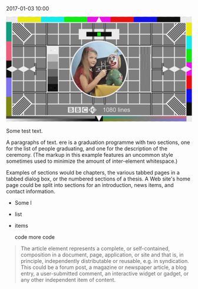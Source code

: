 2017-01-03 10:00

![alt text](test.jpg)

Some test text.

A paragraphs of text. ere is a graduation programme with two sections, one for the list of people graduating, and one for the description of the ceremony. (The markup in this example features an uncommon style sometimes used to minimize the amount of inter-element whitespace.)

Examples of sections would be chapters, the various tabbed pages in a tabbed dialog box, or the numbered sections of a thesis. A Web site's home page could be split into sections for an introduction, news items, and contact information.

* Some l
* list
* items

    code
    more code
    
>The article element represents a complete, or self-contained, composition in a 
>document, page, application, or site and that is, in principle, independently 
>distributable or reusable, e.g. in syndication. This could be a forum post, a 
>magazine or newspaper article, a blog entry, a user-submitted comment, an 
>interactive widget or gadget, or any other independent item of content.